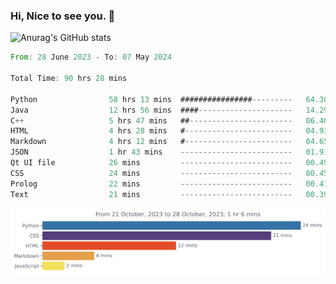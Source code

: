 ### Hi, Nice to see you. 👋

<!--
**EtherFin/EtherFin** is a ✨ _special_ ✨ repository because its `README.md` (this file) appears on your GitHub profile.

Here are some ideas to get you started:

- 🔭 I’m currently working on ...
- 🌱 I’m currently learning ...
- 👯 I’m looking to collaborate on ...
- 🤔 I’m looking for help with ...
- 💬 Ask me about ...
- 📫 How to reach me: ...
- 😄 Pronouns: ...
- ⚡ Fun fact: ...
-->


![Anurag's GitHub stats](https://github-readme-stats.vercel.app/api?username=EtherFin&bg_color=30,e96443,e97f43,e99943,e9b443,e9ce43,e9e843,d3e943,bee943,a9e943,94e943&title_color=fff&text_color=000&show_icons=true&icon_color=000)


<!--START_SECTION:waka-->

```rust
From: 28 June 2023 - To: 07 May 2024

Total Time: 90 hrs 28 mins

Python                58 hrs 13 mins  ################---------   64.30 %
Java                  12 hrs 56 mins  ####---------------------   14.29 %
C++                   5 hrs 47 mins   ##-----------------------   06.40 %
HTML                  4 hrs 28 mins   #------------------------   04.93 %
Markdown              4 hrs 12 mins   #------------------------   04.65 %
JSON                  1 hr 43 mins    -------------------------   01.91 %
Qt UI file            26 mins         -------------------------   00.49 %
CSS                   24 mins         -------------------------   00.45 %
Prolog                22 mins         -------------------------   00.41 %
Text                  21 mins         -------------------------   00.39 %
```

<!--END_SECTION:waka-->

<img
  src="https://github.com/EtherFin/EtherFin/blob/master/images/stat.svg"
  alt="Work Dashboard"
/>

